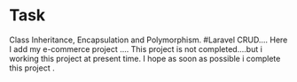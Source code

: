 # Task
Class Inheritance, Encapsulation and Polymorphism.
#Laravel CRUD....
Here I  add my e-commerce project ....
This project is not completed....but i working this project at present time.
I hope as soon as possible i complete this project .
